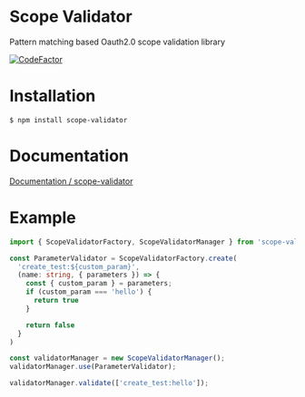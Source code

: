 # Scope Validator
Pattern matching based Oauth2.0 scope validation library

[![CodeFactor](https://www.codefactor.io/repository/github/CourseDesign/scope-validator/badge)](https://www.codefactor.io/repository/github/CourseDesign/scope-validator)

# Installation
```shell script
$ npm install scope-validator
```

# Documentation
[Documentation / scope-validator](https://github.com/CourseDesign/scope-validator/wiki/Documentation%3A-scope-validator)

# Example
```typescript
import { ScopeValidatorFactory, ScopeValidatorManager } from 'scope-vallidator'

const ParameterValidator = ScopeValidatorFactory.create(
  'create_test:${custom_param}',
  (name: string, { parameters }) => {
    const { custom_param } = parameters;
    if (custom_param === 'hello') {
      return true
    }

    return false
  }
)

const validatorManager = new ScopeValidatorManager();
validatorManager.use(ParameterValidator);

validatorManager.validate(['create_test:hello']);
```
